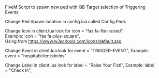 FiveM Script to spawn new ped with QB-Target selection of Triggering Events

Change Ped Spawn location in config.lua called Config.Peds

Change Icon in client.lua look for icon = "fas fa-fist-raised",
<BR>Example: icon = "fas fa-plus-square",
<BR>Using from https://www.w3schools.com/icons/default.asp

Change Event in client.lua look for event = "TRIGGER-EVENT", 
    Example: event = "hospital:client:dothis"

Change Label in client.lua look for label = "Raise Your Fist!", 
Example: label = "Check In", 
